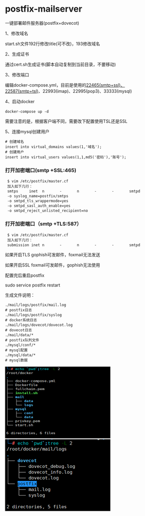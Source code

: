 # postfix-mailserver
一键部署邮件服务器(postfix+dovecot)

1、修改域名

start.sh文件192行修改title(可不改)，193修改域名


2、生成证书

通过cert.sh生成证书(脚本自动复制到当前目录，不要移动)


3、修改端口

编辑docker-compose.yml，目前是使用的[22465(smtp+ssl)、22587(smtp+tsl)](默认ssl)、22993(imap)、22995(pop3)、33333(mysql)


4、启动docker

`docker-compose up -d`

需要注意的是，根据客户端不同，需要改下配置使用TSL还是SSL


5、连接mysql创建用户
```
# 创建域名
insert into virtual_domains values(1,'域名');
# 创建用户
insert into virtual_users values(1,1,md5('密码'),'账号');
```
### 打开加密端口(smtp +SSL:465)

```
 $ vim /etc/postfix/master.cf
 加入如下几行：
 smtps     inet  n       -       n       -       -       smtpd
 -o syslog_name=postfix/smtps
 -o smtpd_tls_wrappermode=yes
 -o smtpd_sasl_auth_enable=yes
 -o smtpd_reject_unlisted_recipient=no
```

### 打开加密端口（smtp +TLS:587）

```
 $ vim /etc/postfix/master.cf
 加入如下几行：
 submission inet n       -       n       -       -       smtpd
```

如果开启TLS gophish可发邮件，foxmail无法发送

如果开启SSL foxmail可发邮件，gophish无法使用

配置完后重启postfix

sudo service postfix restart


生成文件说明：
```
./mail/logs/postfix/mail.log
# postfix日志
./mail/logs/postfix/syslog
# docker系统日志
./mail/logs/dovecot/dovecot.log
# dovecot日志
./mail/data/*
# postfix队列文件
./mysql/conf/*
# mysql配置
./mysql/data/*
# mysql数据
```
![image](https://github.com/mrknow001/postfix-mailserver/blob/main/images/current-dir.png)
![image](https://github.com/mrknow001/postfix-mailserver/blob/main/images/logs-dir.png)
